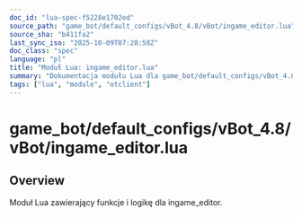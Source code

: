 ```yaml
---
doc_id: "lua-spec-f5228e1702ed"
source_path: "game_bot/default_configs/vBot_4.8/vBot/ingame_editor.lua"
source_sha: "b411fa2"
last_sync_iso: "2025-10-09T07:28:58Z"
doc_class: "spec"
language: "pl"
title: "Moduł Lua: ingame_editor.lua"
summary: "Dokumentacja modułu Lua dla game_bot/default_configs/vBot_4.8/vBot/ingame_editor.lua"
tags: ["lua", "module", "otclient"]
---
```


# game_bot/default_configs/vBot_4.8/vBot/ingame_editor.lua

## Overview

Moduł Lua zawierający funkcje i logikę dla ingame_editor.
